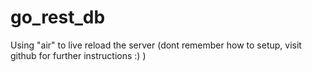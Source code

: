 # go_rest_db

Using "air" to live reload the server (dont remember how to setup, visit github for further instructions :) )